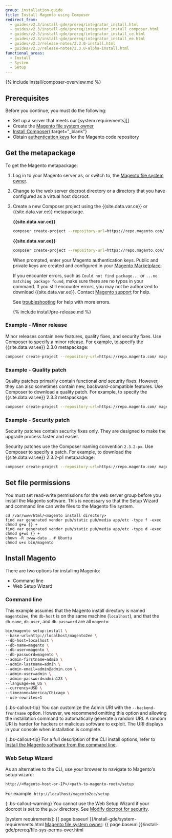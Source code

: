 ```yaml
---
group: installation-guide
title: Install Magento using Composer
redirect_from:
  - guides/v2.3/install-gde/prereq/integrator_install.html
  - guides/v2.3/install-gde/prereq/integrator_install_composer.html
  - guides/v2.3/install-gde/prereq/integrator_install_ce.html
  - guides/v2.3/install-gde/prereq/integrator_install_ee.html
  - guides/v2.3/release-notes/2.3.0-install.html
  - guides/v2.3/release-notes/2.3.0-alpha-install.html
functional_areas:
  - Install
  - System
  - Setup
---
```


{% include install/composer-overview.md %}

## Prerequisites

Before you continue, you must do the following:

-  Set up a server that meets our [system requirements][]
-  Create the [Magento file system owner][]
-  [Install Composer][]{:target="_blank"}
-  Obtain [authentication keys][] for the Magento code repository

## Get the metapackage

To get the Magento metapackage:

1. Log in to your Magento server as, or switch to, the [Magento file system owner][].
1. Change to the web server docroot directory or a directory that you have configured as a virtual host docroot.
1. Create a new Composer project using the {{site.data.var.ce}} or {{site.data.var.ee}} metapackage.

    **{{site.data.var.ce}}**

    ```bash
    composer create-project --repository-url=https://repo.magento.com/ magento/project-community-edition <install-directory-name>
    ```

    **{{site.data.var.ee}}**

    ```bash
    composer create-project --repository-url=https://repo.magento.com/ magento/project-enterprise-edition <install-directory-name>
    ```

    When prompted, enter your Magento authentication keys. Public and private keys are created and configured in your [Magento Marketplace][].

    If you encounter errors, such as `Could not find package...` or `...no matching package found`, make sure there are no typos in your command. If you still encounter errors, you may not be authorized to download {{site.data.var.ee}}. Contact [Magento support](https://magento.com/support) for help.

    See [troubleshooting][] for help with more errors.

    {% include install/pre-release.md %}

### Example - Minor release

Minor releases contain new features, quality fixes, and security fixes. Use Composer to specify a minor release. For example, to specify the {{site.data.var.ee}} 2.3.0 metapackage:

```bash
composer create-project --repository-url=https://repo.magento.com/ magento/project-enterprise-edition=2.3.0 <install-directory-name>
```

### Example - Quality patch

Quality patches primarily contain functional _and_ security fixes. However, they can also sometimes contain new, backward-compatible features. Use Composer to download a quality patch. For example, to specify the {{site.data.var.ee}} 2.3.3 metapackage:

```bash
composer create-project --repository-url=https://repo.magento.com/ magento/project-enterprise-edition=2.3.3 <install-directory-name>
```

### Example - Security patch

Security patches contain security fixes only. They are designed to make the upgrade process faster and easier.

Security patches use the Composer naming convention `2.3.2-px`. Use Composer to specify a patch. For example, to download the {{site.data.var.ee}} 2.3.2-p1 metapackage:

```bash
composer create-project --repository-url=https://repo.magento.com/ magento/project-enterprise-edition=2.3.2-p1 <install-directory-name>
```

## Set file permissions

You must set read-write permissions for the web server group before you install the Magento software. This is necessary so that the Setup Wizard and command line can write files to the Magento file system.

```terminal
cd /var/www/html/<magento install directory>
find var generated vendor pub/static pub/media app/etc -type f -exec chmod g+w {} +
find var generated vendor pub/static pub/media app/etc -type d -exec chmod g+ws {} +
chown -R :www-data . # Ubuntu
chmod u+x bin/magento
```

## Install Magento

There are two options for installing Magento:

-  Command line
-  Web Setup Wizard

### Command line

This example assumes that the Magento install directory is named `magento2ee`, the `db-host` is on the same machine (`localhost`), and that the `db-name`, `db-user`, and `db-password` are all `magento`:

```bash
bin/magento setup:install \
--base-url=http://localhost/magento2ee \
--db-host=localhost \
--db-name=magento \
--db-user=magento \
--db-password=magento \
--admin-firstname=admin \
--admin-lastname=admin \
--admin-email=admin@admin.com \
--admin-user=admin \
--admin-password=admin123 \
--language=en_US \
--currency=USD \
--timezone=America/Chicago \
--use-rewrites=1
```

{:.bs-callout-tip}
You can customize the Admin URI with the `--backend-frontname` option. However, we recommend omitting this option and allowing the installation command to automatically generate a random URI. A random URI is harder for hackers or malicious software to exploit. The URI displays in your console when installation is complete.

{:.bs-callout-tip}
For a full description of the CLI install options, refer to [Install the Magento software from the command line][].

### Web Setup Wizard

As an alternative to the CLI, use your browser to navigate to Magento's setup wizard:

```terminal
http://<Magento-host-or-IP>/<path-to-magento-root>/setup
```

For example: `http://localhost/magento2ee/setup`

{:.bs-callout-warning}
You cannot use the Web Setup Wizard if your docroot is set to the `pub/` directory. See [Modify docroot for security][].

<!-- Link Definitions -->
[Magento Marketplace]: https://marketplace.magento.com/customer/accessKeys/
[Modify docroot for security]: {{page.baseurl}}/install-gde/tutorials/change-docroot-to-pub.html
[Install the Magento software from the command line]: {{page.baseurl}}/install-gde/install/cli/install-cli-install.html#instgde-install-cli-magento
[troubleshooting]:{{page.baseurl}}/install-gde/trouble/tshoot_composer-fail.html
[Magento file system owner]: {{page.baseurl}}/install-gde/prereq/file-sys-perms-over.html
[authentication keys]: {{page.baseurl}}/install-gde/prereq/connect-auth.html
[Install Composer]: https://getcomposer.org/download/
[system requirements]: {{ page.baseurl }}/install-gde/system-requirements.html
[Magento file system owner]: {{ page.baseurl }}/install-gde/prereq/file-sys-perms-over.html
